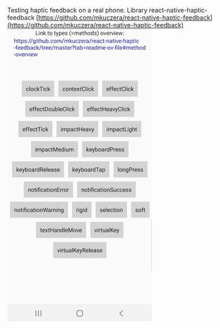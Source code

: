 Testing haptic feedback on a real phone. Library react-native-haptic-feedback [https://github.com/mkuczera/react-native-haptic-feedback](https://github.com/mkuczera/react-native-haptic-feedback)
![1708039068236](images/README/1708039068236.png)


